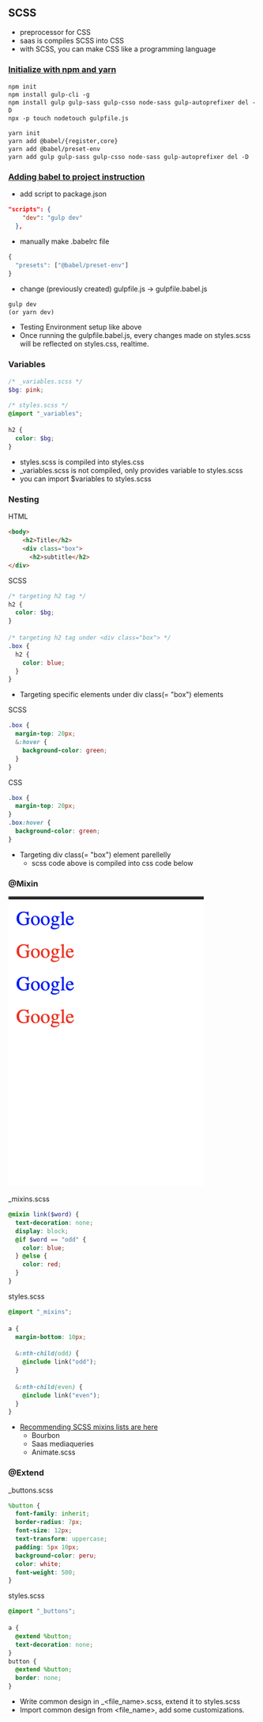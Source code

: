 ## SCSS

- preprocessor for CSS
- saas is compiles SCSS into CSS
- with SCSS, you can make CSS like a programming language

### [Initialize with npm and yarn](https://youtu.be/DT5uy4n28p8?t=349)

```shell
npm init
npm install gulp-cli -g
npm install gulp gulp-sass gulp-csso node-sass gulp-autoprefixer del -D
npx -p touch nodetouch gulpfile.js
```

```shell
yarn init
yarn add @babel/{register,core}
yarn add @babel/preset-env
yarn add gulp gulp-sass gulp-csso node-sass gulp-autoprefixer del -D
```

### [Adding babel to project instruction](https://www.youtube.com/watch?v=pd210a1Tl74&feature=emb_title)

- add script to package.json

```json
"scripts": {
    "dev": "gulp dev"
  },
```

- manually make .babelrc file

```javascript
{
  "presets": ["@babel/preset-env"]
}
```

- change (previously created) gulpfile.js -> gulpfile.babel.js

```shell
gulp dev
(or yarn dev)
```

- Testing Environment setup like above
- Once running the gulpfile.babel.js, every changes made on styles.scss will be reflected on styles.css, realtime.

### Variables

```scss
/* _variables.scss */
$bg: pink;
```

```scss
/* styles.scss */
@import "_variables";

h2 {
  color: $bg;
}
```

- styles.scss is compiled into styles.css
- _variables.scss is not compiled, only provides variable to styles.scss
- you can import $variables to styles.scss

### Nesting

HTML

```html
<body>
    <h2>Title</h2>
    <div class="box">
      <h2>subtitle</h2>
</div>
```

SCSS

```scss
/* targeting h2 tag */
h2 {
  color: $bg;
}

/* targeting h2 tag under <div class="box"> */
.box {
  h2 {
    color: blue;
  }
}
```

- Targeting specific elements under div class(= "box") elements

SCSS

```scss
.box {
  margin-top: 20px;
  &:hover {
    background-color: green;
  }
}
```

CSS

```css
.box {
  margin-top: 20px;
}
.box:hover {
  background-color: green;
}
```

- Targeting div class(= "box") element parellelly 
  - scss code above is compiled into css code below

### @Mixin

![image-20200320211917072](image-20200320211917072.png)

_mixins.scss

```scss
@mixin link($word) {
  text-decoration: none;
  display: block;
  @if $word == "odd" {
    color: blue;
  } @else {
    color: red;
  }
}
```

styles.scss

```css
@import "_mixins";

a {
  margin-bottom: 10px;

  &:nth-child(odd) {
    @include link("odd");
  }

  &:nth-child(even) {
    @include link("even");
  }
}
```

- [Recommending SCSS mixins lists are here](https://github.com/Famolus/awesome-sass)
  - Bourbon
  - Saas mediaqueries
  - Animate.scss



### @Extend

_buttons.scss

```scss
%button {
  font-family: inherit;
  border-radius: 7px;
  font-size: 12px;
  text-transform: uppercase;
  padding: 5px 10px;
  background-color: peru;
  color: white;
  font-weight: 500;
}
```

styles.scss

```scss
@import "_buttons";

a {
  @extend %button;
  text-decoration: none;
}
button {
  @extend %button;
  border: none;
}
```

- Write common design in _<file_name>.scss, extend it to styles.scss
- Import common design from <file_name>, add some customizations.





